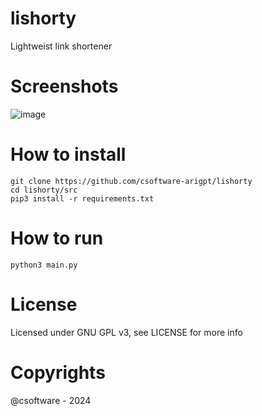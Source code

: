 # lishorty

Lightweist link shortener

# Screenshots

![image](https://github.com/csoftware-arigpt/lishorty/assets/130468357/a84f8e13-e7d5-4324-ab5d-0291fb5bbf85)

# How to install

```
git clone https://github.com/csoftware-arigpt/lishorty
cd lishorty/src
pip3 install -r requirements.txt
```

# How to run

```
python3 main.py
```

# License

Licensed under GNU GPL v3, see LICENSE for more info

# Copyrights

@csoftware - 2024
